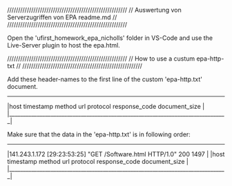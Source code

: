 ///////////////////////////////////////////////////////
//  Auswertung von Serverzugriffen von EPA readme.md //
///////////////////////////////////////////////////////

Open the 'ufirst_homework_epa_nicholls' folder in VS-Code and use the Live-Server plugin to host the epa.html.

///////////////////////////////////////////////////////
//         How to use a custum epa-http-txt          //
///////////////////////////////////////////////////////

Add these header-names to the first line of the custom 'epa-http.txt' document.
 _______________________________________________________________________________
|host timestamp method url protocol response_code document_size                 |
|_______________________________________________________________________________|

Make sure that the data in the 'epa-http.txt' is in following order:
 _______________________________________________________________________________
|141.243.1.172 [29:23:53:25] "GET /Software.html HTTP/1.0" 200 1497             |
|host timestamp method url protocol response_code document_size                 |
|_______________________________________________________________________________|